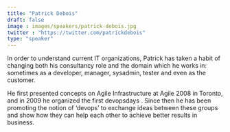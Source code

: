 ```yaml
---
title: "Patrick Debois"
draft: false
image : images/speakers/patrick-debois.jpg
twitter : "https://twitter.com/patrickdebois"
type: "speaker"
---
```


In order to understand current IT organizations, Patrick has taken a habit of changing both his consultancy role and the domain which he works in: sometimes as a developer, manager, sysadmin, tester and even as the customer.

He first presented concepts on Agile Infrastructure at Agile 2008 in Toronto, and in 2009 he organized the first devopsdays . Since then he has been promoting the notion of ‘devops’ to exchange ideas between these groups and show how they can help each other to achieve better results in business.

